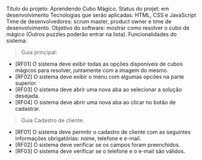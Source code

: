 Título do projeto: Aprendendo Cubo Mágico.
Status do projet: em desenvolvimento
Tecnologias que serão aplicadas: HTML, CSS e JavaScript
Time de desenvolvedores: scrum master, product owner e time de desenvolvimento.
Objetivo do software: mostrar como resolver o cubo de mágico (Outros puzzles poderão entrar na lista).
Funcionalidades do sistema:
 > Guia principal:
   - [RF01] O sistema deve exibir todas as opções disponíveis de cubos mágicos para resolver, juntamente com a imagem do mesmo.
   - [RF02] O sistema deve exibir o menu com algumas opcões na parte superior.
   - [RF03] O sistema deve abrir uma nova aba ao selecionar a solução desejada.
   - [RF04] O sistema deve abrir uma nova aba ao clicar no botão de cadastrar.
 > Guia Cadastro de cliente:
   - [RF01] O sistema deve permitir o cadastro de cliente com as seguintes informações obrigatórias: nome, telefone e e-mail.
   - [RF02] O sistema deve verificar se os campos foram preenchidos.
   - [RF03] O sistema deve verificar se o telefone e o e-mail são válidos.
